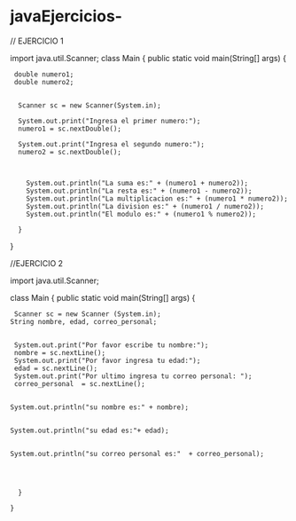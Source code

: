 # javaEjercicios-
 // EJERCICIO 1 


import java.util.Scanner;
class Main {
    public static void main(String[] args) {
     
     double numero1;
     double numero2;
     
      
      Scanner sc = new Scanner(System.in);
      
      System.out.print("Ingresa el primer numero:");
      numero1 = sc.nextDouble();
      
      System.out.print("Ingresa el segundo numero:"); 
      numero2 = sc.nextDouble(); 
      
       
       
        System.out.println("La suma es:" + (numero1 + numero2)); 
        System.out.println("La resta es:" + (numero1 - numero2)); 
        System.out.println("La multiplicacion es:" + (numero1 * numero2)); 
        System.out.println("La division es:" + (numero1 / numero2)); 
        System.out.println("El modulo es:" + (numero1 % numero2)); 
            
      }
}



//EJERCICIO 2

import java.util.Scanner;

class Main {
    public static void main(String[] args) {
         

     Scanner sc = new Scanner (System.in);
    String nombre, edad, correo_personal; 
     
     
     System.out.print("Por favor escribe tu nombre:");
     nombre = sc.nextLine();
     System.out.print("Por favor ingresa tu edad:");
     edad = sc.nextLine();
     System.out.print("Por ultimo ingresa tu correo personal: "); 
     correo_personal  = sc.nextLine();
     
       
    System.out.println("su nombre es:" + nombre);
    
    
    System.out.println("su edad es:"+ edad);
    
    
    System.out.println("su correo personal es:"  + correo_personal);
      
      
      
      
      }
      
    } 




